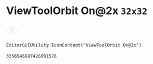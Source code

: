 # ViewToolOrbit On@2x `32x32`
<img src="/img/ViewToolOrbit%20On@2x.png" width=32 height=32>

``` CSharp
EditorGUIUtility.IconContent("ViewToolOrbit On@2x")
```
```
3356546887426091576
```
